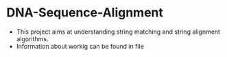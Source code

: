 # DNA-Sequence-Alignment

* This project aims at understanding string matching and string alignment algorithms.
* Information about workig can be found in file
